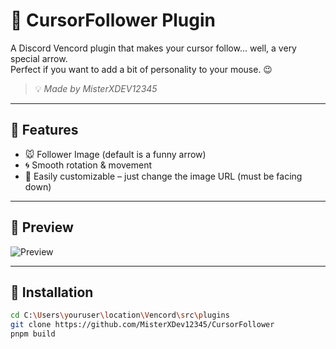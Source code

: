 # 🎯 CursorFollower Plugin

A Discord Vencord plugin that makes your cursor follow... well, a very special arrow.  
Perfect if you want to add a bit of personality to your mouse. 😉

> 💡 *Made by MisterXDEV12345*

---

## 🔧 Features

- 🐭 Follower Image (default is a funny arrow)
- 🌀 Smooth rotation & movement
- 🎨 Easily customizable – just change the image URL (must be facing down)

---

## 📸 Preview

![Preview](https://images.emojiterra.com/microsoft/fluent-emoji/15.1/512px/1f447_color.png)

---

## 🚀 Installation

```bash
cd C:\Users\youruser\location\Vencord\src\plugins
git clone https://github.com/MisterXDev12345/CursorFollower
pnpm build
